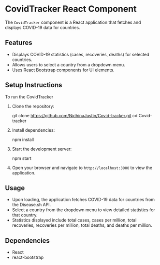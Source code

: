 
# CovidTracker React Component

The `CovidTracker` component is a React application that fetches and displays COVID-19 data for countries.

## Features

- Displays COVID-19 statistics (cases, recoveries, deaths) for selected countries.
- Allows users to select a country from a dropdown menu.
- Uses React Bootstrap components for UI elements.

## Setup Instructions

To run the CovidTracker

1. Clone the repository:
 
   git clone https://github.com/NidhinaJustin/Covid-tracker.git
   cd Covid-tracker
 

2. Install dependencies:

   npm install
 

3. Start the development server:
  
   npm start
  

4. Open your browser and navigate to `http://localhost:3000` to view the application.

## Usage

- Upon loading, the application fetches COVID-19 data for countries from the Disease.sh API.
- Select a country from the dropdown menu to view detailed statistics for that country.
- Statistics displayed include total cases, cases per million, total recoveries, recoveries per million, total deaths, and deaths per million.

## Dependencies

- React
- react-bootstrap

